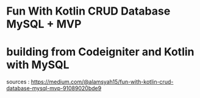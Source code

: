 # Fun With Kotlin CRUD Database MySQL + MVP
# building from Codeigniter and Kotlin with MySQL



sources : https://medium.com/@alamsyah15/fun-with-kotlin-crud-database-mysql-mvp-91089020bde9
